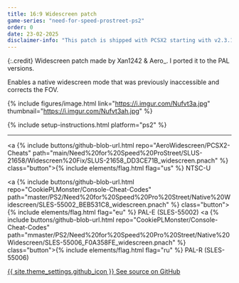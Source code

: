 ```yaml
---
title: 16:9 Widescreen patch
game-series: "need-for-speed-prostreet-ps2"
order: 0
date: 23-02-2025
disclaimer-info: "This patch is shipped with PCSX2 starting with v2.3.174."
---
```


{:.credit}
Widescreen patch made by Xan1242 & Aero_. I ported it to the PAL versions.

Enables a native widescreen mode that was previously inaccessible and corrects the FOV.

{% include figures/image.html link="https://i.imgur.com/Nufvt3a.jpg" thumbnail="https://i.imgur.com/Nufvt3ah.jpg" %}

{% include setup-instructions.html platform="ps2" %}

***

<a {% include buttons/github-blob-url.html repo="AeroWidescreen/PCSX2-Cheats" path="main/Need%20for%20Speed%20ProStreet/SLUS-21658/Widescreen%20Fix/SLUS-21658_DD3CE71B_widescreen.pnach" %} class="button">{% include elements/flag.html flag="us" %} NTSC-U</a>

<a {% include buttons/github-blob-url.html repo="CookiePLMonster/Console-Cheat-Codes" path="master/PS2/Need%20for%20Speed%20Pro%20Street/Native%20Widescreen/SLES-55002_BEB531C8_widescreen.pnach" %} class="button">{% include elements/flag.html flag="eu" %} PAL-E (SLES-55002)</a>
<a {% include buttons/github-blob-url.html repo="CookiePLMonster/Console-Cheat-Codes" path="mmaster/PS2/Need%20for%20Speed%20Pro%20Street/Native%20Widescreen/SLES-55006_F0A358FE_widescreen.pnach" %} class="button">{% include elements/flag.html flag="ru" %} PAL-R (SLES-55006)</a>

<a href="https://github.com/CookiePLMonster/Console-Cheat-Codes/tree/master/PS2/Need%20for%20Speed%20Pro%20Street/Native%20Widescreen" class="button github" target="_blank">{{ site.theme_settings.github_icon }} See source on GitHub</a>
